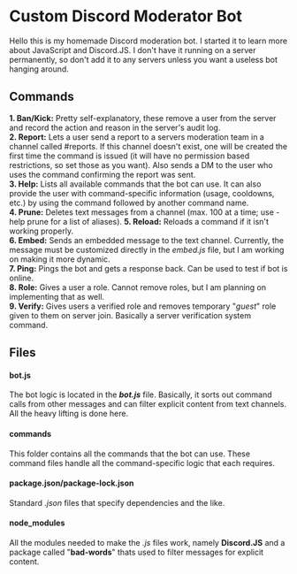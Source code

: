 # Custom Discord Moderator Bot

Hello this is my homemade Discord moderation bot. I started it to learn more about JavaScript and Discord.JS. I don't have it running on a server permanently, so don't add it to any servers unless you want a useless bot hanging around. 

## Commands

**1. Ban/Kick:** Pretty self-explanatory, these remove a user from the server and record the action and reason in the server's audit log.  
**2. Report:** Lets a user send a report to a servers moderation team in a channel called #reports. If this channel doesn't exist, one will be created the first time the command is issued (it will have no permission based restrictions, so set those as you want).  Also sends a DM to the user who uses the command confirming the report was sent.  
**3. Help:** Lists all available commands that the bot can use. It can also provide the user with command-specific information (usage, cooldowns, etc.) by using the command followed by another command name.   
**4. Prune:** Deletes text messages from a channel (max. 100 at a time; use -help prune for a list of aliases).
**5. Reload:** Reloads a command if it isn't working properly.  
**6. Embed:** Sends an embedded message to the text channel. Currently, the message must be customized directly in the _embed.js_ file, but I am working on making it more dynamic.  
**7. Ping:** Pings the bot and gets a response back. Can be used to test if bot is online.  
**8. Role:** Gives a user a role. Cannot remove roles, but I am planning on implementing that as well.  
**9. Verify:** Gives users a verified role and removes temporary "_guest_" role given to them on server join. Basically a server verification system command.  

## Files  

#### bot.js
The bot logic is located in the ___bot.js___ file. Basically, it sorts out command calls from other messages and can filter explicit content from text channels. All the heavy lifting is done here.  

#### commands
This folder contains all the commands that the bot can use. These command files handle all the command-specific logic that each requires.  

#### package.json/package-lock.json
Standard _.json_ files that specify dependencies and the like.  

#### node_modules
All the modules needed to make the _.js_ files work, namely **Discord.JS** and a package called "__bad-words__" thats used to filter messages for explicit content.  
